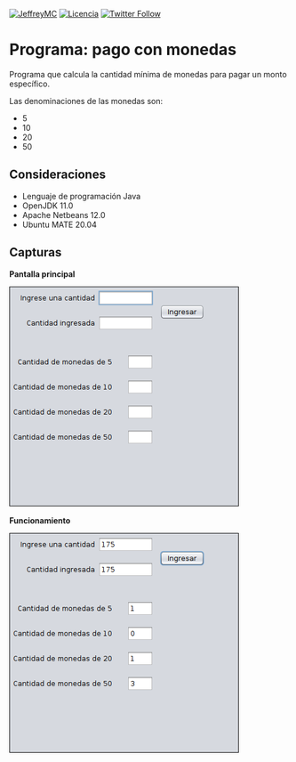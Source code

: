 [![JeffreyMC](https://img.shields.io/badge/JeffreyMC-Developer-red)](https://github.com/JeffreyMC)
[![Licencia](https://img.shields.io/github/license/JeffreyMC/PagoConMonedas)](https://github.com/JeffreyMC/PagoConMonedas/blob/main/LICENSE)
[![Twitter Follow](https://img.shields.io/twitter/follow/JeffreyMC16?style=social)](https://twitter.com/JeffreyMC16)
# Programa: pago con monedas

Programa que calcula la cantidad mínima de monedas para pagar un monto específico.

Las denominaciones de las monedas son:

* 5
* 10
* 20
* 50

## Consideraciones

* Lenguaje de programación Java
* OpenJDK 11.0
* Apache Netbeans 12.0
* Ubuntu MATE 20.04

## Capturas

**Pantalla principal**

![Pantalla Principal](Menu.png)

**Funcionamiento**

![Funcionamiento](Menu2.png)

